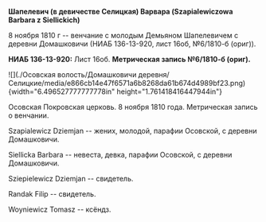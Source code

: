 **Шапелевич (в девичестве Селицкая) Варвара (Szapiаlewiczowa Barbara z
Siellickich)**

8 ноября 1810 г -- венчание с молодым Демьяном Шапелевичем с деревни
Домашковичи (НИАБ 136-13-920, лист 16об, №6/1810-б (ориг)).

**НИАБ 136-13-920:** Лист 16об. **Метрическая запись №6/1810-б (ориг).**

![](./Осовская волость/Домашковичи деревня/Селицкие/media/e866cb14e47f6571a6b8268da61b674d4989bf23.png){width="6.496527777777778in"
height="1.761418416447944in"}

Осовская Покровская церковь. 8 ноября 1810 года. Метрическая запись о
венчании.

Szapialewicz Dziemjan -- жених, молодой, парафии Осовской, с деревни
Домашковичи.

Siellicka Barbara -- невеста, девка, парафии Осовской, с деревни
Домашковичи.

Sziepielewicz Dziemjan -- свидетель.

Randak Filip -- свидетель.

Woyniewicz Tomasz -- ксёндз.
